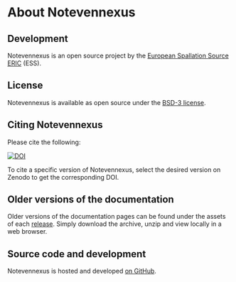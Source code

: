 # About Notevennexus

## Development

Notevennexus is an open source project by the [European Spallation Source ERIC](https://europeanspallationsource.se/) (ESS).

## License

Notevennexus is available as open source under the [BSD-3 license](https://opensource.org/licenses/BSD-3-Clause).

## Citing Notevennexus

Please cite the following:

[![DOI](https://zenodo.org/badge/FIXME.svg)](https://zenodo.org/doi/10.5281/zenodo.FIXME)

To cite a specific version of Notevennexus, select the desired version on Zenodo to get the corresponding DOI.

## Older versions of the documentation

Older versions of the documentation pages can be found under the assets of each [release](https://github.com/scipp/notevennexus/releases).
Simply download the archive, unzip and view locally in a web browser.

## Source code and development

Notevennexus is hosted and developed [on GitHub](https://github.com/scipp/notevennexus).

